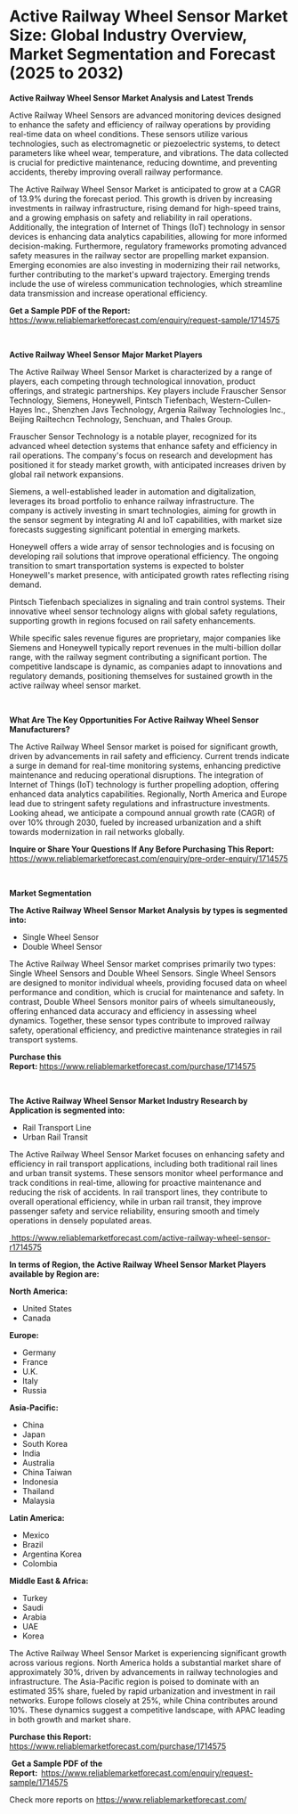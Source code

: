 <p><h1>Active Railway Wheel Sensor Market Size: Global Industry Overview, Market Segmentation and Forecast (2025 to 2032)</h1></p><p><strong>Active Railway Wheel Sensor Market Analysis and Latest Trends</strong></p>
<p><p>Active Railway Wheel Sensors are advanced monitoring devices designed to enhance the safety and efficiency of railway operations by providing real-time data on wheel conditions. These sensors utilize various technologies, such as electromagnetic or piezoelectric systems, to detect parameters like wheel wear, temperature, and vibrations. The data collected is crucial for predictive maintenance, reducing downtime, and preventing accidents, thereby improving overall railway performance.</p><p>The Active Railway Wheel Sensor Market is anticipated to grow at a CAGR of 13.9% during the forecast period. This growth is driven by increasing investments in railway infrastructure, rising demand for high-speed trains, and a growing emphasis on safety and reliability in rail operations. Additionally, the integration of Internet of Things (IoT) technology in sensor devices is enhancing data analytics capabilities, allowing for more informed decision-making. Furthermore, regulatory frameworks promoting advanced safety measures in the railway sector are propelling market expansion. Emerging economies are also investing in modernizing their rail networks, further contributing to the market's upward trajectory. Emerging trends include the use of wireless communication technologies, which streamline data transmission and increase operational efficiency.</p></p>
<p><strong>Get a Sample PDF of the Report:&nbsp;</strong> <a href="https://www.reliablemarketforecast.com/enquiry/request-sample/1714575?utm_campaign=3512&utm_medium=2&utm_source=Github&utm_content=ia&utm_term=28032025&utm_id=active-railway-wheel-sensor">https://www.reliablemarketforecast.com/enquiry/request-sample/1714575</a></p>
<p>&nbsp;</p>
<p><strong>Active Railway Wheel Sensor Major Market Players</strong></p>
<p><p>The Active Railway Wheel Sensor Market is characterized by a range of players, each competing through technological innovation, product offerings, and strategic partnerships. Key players include Frauscher Sensor Technology, Siemens, Honeywell, Pintsch Tiefenbach, Western-Cullen-Hayes Inc., Shenzhen Javs Technology, Argenia Railway Technologies Inc., Beijing Railtechcn Technology, Senchuan, and Thales Group.</p><p>Frauscher Sensor Technology is a notable player, recognized for its advanced wheel detection systems that enhance safety and efficiency in rail operations. The company's focus on research and development has positioned it for steady market growth, with anticipated increases driven by global rail network expansions.</p><p>Siemens, a well-established leader in automation and digitalization, leverages its broad portfolio to enhance railway infrastructure. The company is actively investing in smart technologies, aiming for growth in the sensor segment by integrating AI and IoT capabilities, with market size forecasts suggesting significant potential in emerging markets.</p><p>Honeywell offers a wide array of sensor technologies and is focusing on developing rail solutions that improve operational efficiency. The ongoing transition to smart transportation systems is expected to bolster Honeywell's market presence, with anticipated growth rates reflecting rising demand.</p><p>Pintsch Tiefenbach specializes in signaling and train control systems. Their innovative wheel sensor technology aligns with global safety regulations, supporting growth in regions focused on rail safety enhancements.</p><p>While specific sales revenue figures are proprietary, major companies like Siemens and Honeywell typically report revenues in the multi-billion dollar range, with the railway segment contributing a significant portion. The competitive landscape is dynamic, as companies adapt to innovations and regulatory demands, positioning themselves for sustained growth in the active railway wheel sensor market.</p></p>
<p>&nbsp;</p>
<p><strong>What Are The Key Opportunities For Active Railway Wheel Sensor Manufacturers?</strong></p>
<p><p>The Active Railway Wheel Sensor market is poised for significant growth, driven by advancements in rail safety and efficiency. Current trends indicate a surge in demand for real-time monitoring systems, enhancing predictive maintenance and reducing operational disruptions. The integration of Internet of Things (IoT) technology is further propelling adoption, offering enhanced data analytics capabilities. Regionally, North America and Europe lead due to stringent safety regulations and infrastructure investments. Looking ahead, we anticipate a compound annual growth rate (CAGR) of over 10% through 2030, fueled by increased urbanization and a shift towards modernization in rail networks globally.</p></p>
<p><strong>Inquire or Share Your Questions If Any Before Purchasing This Report:</strong> <a href="https://www.reliablemarketforecast.com/enquiry/pre-order-enquiry/1714575?utm_campaign=3512&utm_medium=2&utm_source=Github&utm_content=ia&utm_term=28032025&utm_id=active-railway-wheel-sensor">https://www.reliablemarketforecast.com/enquiry/pre-order-enquiry/1714575</a></p>
<p>&nbsp;</p>
<p><strong>Market Segmentation</strong></p>
<p><strong>The Active Railway Wheel Sensor Market Analysis by types is segmented into:</strong></p>
<p><ul><li>Single Wheel Sensor</li><li>Double Wheel Sensor</li></ul></p>
<p><p>The Active Railway Wheel Sensor market comprises primarily two types: Single Wheel Sensors and Double Wheel Sensors. Single Wheel Sensors are designed to monitor individual wheels, providing focused data on wheel performance and condition, which is crucial for maintenance and safety. In contrast, Double Wheel Sensors monitor pairs of wheels simultaneously, offering enhanced data accuracy and efficiency in assessing wheel dynamics. Together, these sensor types contribute to improved railway safety, operational efficiency, and predictive maintenance strategies in rail transport systems.</p></p>
<p><strong>Purchase this Report:&nbsp;</strong><a href="https://www.reliablemarketforecast.com/purchase/1714575?utm_campaign=3512&utm_medium=2&utm_source=Github&utm_content=ia&utm_term=28032025&utm_id=active-railway-wheel-sensor">https://www.reliablemarketforecast.com/purchase/1714575</a></p>
<p>&nbsp;</p>
<p><strong>The Active Railway Wheel Sensor Market Industry Research by Application is segmented into:</strong></p>
<p><ul><li>Rail Transport Line</li><li>Urban Rail Transit</li></ul></p>
<p><p>The Active Railway Wheel Sensor Market focuses on enhancing safety and efficiency in rail transport applications, including both traditional rail lines and urban transit systems. These sensors monitor wheel performance and track conditions in real-time, allowing for proactive maintenance and reducing the risk of accidents. In rail transport lines, they contribute to overall operational efficiency, while in urban rail transit, they improve passenger safety and service reliability, ensuring smooth and timely operations in densely populated areas.</p></p>
<p><a href="https://www.reliablemarketforecast.com/active-railway-wheel-sensor-r1714575?utm_campaign=3512&utm_medium=2&utm_source=Github&utm_content=ia&utm_term=28032025&utm_id=active-railway-wheel-sensor">&nbsp;https://www.reliablemarketforecast.com/active-railway-wheel-sensor-r1714575</a></p>
<p><strong>In terms of Region, the Active Railway Wheel Sensor Market Players available by Region are:</strong></p>
<p>
    <p> <strong> North America: </strong>
        <ul>
            <li>United States</li>
            <li>Canada</li>
        </ul>
        </p> 
    <p> <strong> Europe: </strong>
        <ul>
            <li>Germany</li>
            <li>France</li>
            <li>U.K.</li>
            <li>Italy</li>
            <li>Russia</li>
        </ul>
        </p> 
    <p> <strong> Asia-Pacific: </strong>
        <ul>
            <li>China</li>
            <li>Japan</li>
            <li>South Korea</li>
            <li>India</li>
            <li>Australia</li>
            <li>China Taiwan</li>
            <li>Indonesia</li>
            <li>Thailand</li>
            <li>Malaysia</li>
        </ul>
        </p> 
    <p> <strong> Latin America: </strong>
        <ul>
            <li>Mexico</li>
            <li>Brazil</li>
            <li>Argentina Korea</li>
            <li>Colombia</li>
        </ul>
        </p> 
    <p> <strong> Middle East & Africa: </strong>
        <ul>
            <li>Turkey</li>
            <li>Saudi</li>
            <li>Arabia</li>
            <li>UAE</li>
            <li>Korea</li>
        </ul>
    </p>
    </p>
<p><p>The Active Railway Wheel Sensor Market is experiencing significant growth across various regions. North America holds a substantial market share of approximately 30%, driven by advancements in railway technologies and infrastructure. The Asia-Pacific region is poised to dominate with an estimated 35% share, fueled by rapid urbanization and investment in rail networks. Europe follows closely at 25%, while China contributes around 10%. These dynamics suggest a competitive landscape, with APAC leading in both growth and market share.</p></p>
<p><strong>Purchase this Report: </strong><a href="https://www.reliablemarketforecast.com/purchase/1714575?utm_campaign=3512&utm_medium=2&utm_source=Github&utm_content=ia&utm_term=28032025&utm_id=active-railway-wheel-sensor">https://www.reliablemarketforecast.com/purchase/1714575</a></p>
<p>&nbsp;<strong>Get a Sample PDF of the Report:&nbsp;&nbsp;</strong><a href="https://www.reliablemarketforecast.com/enquiry/request-sample/1714575?utm_campaign=3512&utm_medium=2&utm_source=Github&utm_content=ia&utm_term=28032025&utm_id=active-railway-wheel-sensor">https://www.reliablemarketforecast.com/enquiry/request-sample/1714575</a></p>
<p><strong></strong></p>
<p>Check more reports on <a href="https://www.reliablemarketforecast.com/?utm_campaign=3512&utm_medium=2&utm_source=Github&utm_content=ia&utm_term=28032025&utm_id=active-railway-wheel-sensor">https://www.reliablemarketforecast.com/</a></p>